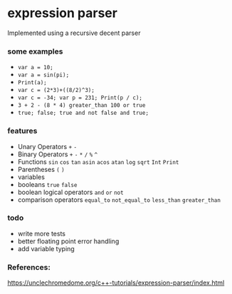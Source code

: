 # expression parser

Implemented using a recursive decent parser

### some examples
- `var a = 10;`
- `var a = sin(pi);`
- `Print(a);`
- `var c = (2*3)+((8/2)^3);`
- `var c = -34; var p = 231; Print(p / c);`
- `3 + 2 - (8 * 4) greater_than 100 or true`
- `true; false; true and not false and true;`

### features  
- Unary Operators `+` `-`
- Binary Operators `+` `-` `*` `/` `%` `^`
- Functions `sin` `cos` `tan` `asin` `acos` `atan` `log` `sqrt` `Int` `Print`
- Parentheses  `(` `)`  
- variables
- booleans `true` `false`
- boolean logical operators `and` `or` `not`
- comparison operators `equal_to` `not_equal_to` `less_than` `greater_than`

### todo
- write more tests
- better floating point error handling
- add variable typing

### References:  
https://unclechromedome.org/c++-tutorials/expression-parser/index.html
